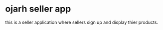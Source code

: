 # ojarh seller app

this is a seller application where sellers sign up and display thier products.

